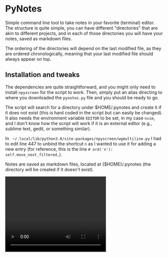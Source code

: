 # PyNotes

Simple command line tool to take notes in your favorite (terminal) editor. The structure is quite simple, you can have different "directories" that are akin to different projects, and in each of those directories you will have your notes, saved as markdown files.

The ordering of the directories will depend on the last modified file, as they are ordered chronologically, meaning that your last modified file should always appear on top.

## Installation and tweaks

The dependencies are quite straightforward, and you might only need to install `npyscreen` for the script to work. Then, simply put an alias directing to where you downloaded the `pynotes.py` file and you should be ready to go.

The script will search for a directory under $HOME/.pynotes and create it if it does not exist (this is hard coded in the script but can easily be changed). It also needs the environment variable `EDITOR` to be set, in my case `nvim`, and I don't know how the script will work if it is an external editor (e.g., sublime text, gedit, or something similar).

In ` ~/.local/lib/python3.8/site-packages/npyscreen/wgmultiline.py` I had to edit line 447 to unbind the shortcut `n` as I wanted to use it for adding a new entry (for reference, this is the line `# ord('n'):       self.move_next_filtered,`).

Notes are saved as markdown files, located at {$HOME}/.pynotes (the directory will be created if it doesn't exist).

<video width="320" height="240" controls>
  <source src="screenshots/example.mkv" type="video/mp4">
</video>

